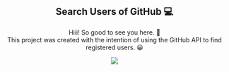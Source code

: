 <span align = "center">

## Search Users of GitHub 💻

</span> 

<p align = "center">
  Hiii! So good to see you here. 👋 
 <br> This project was created with the intention of using the GitHub API to find registered users. 😀 </br>
</p>

<div align = "center">
   <img src="https://ludslvaz.github.io/API-challend./"/>
</div>
